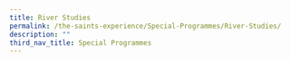 ```yaml
---
title: River Studies
permalink: /the-saints-experience/Special-Programmes/River-Studies/
description: ""
third_nav_title: Special Programmes
---
```

